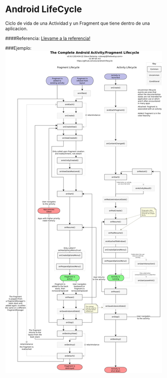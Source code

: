 # Android LifeCycle
Ciclo de vida de una Actividad y un Fragment que tiene dentro de una aplicacion.

####Referencia:
[Llevame a la referencia!](https://github.com/xxv/android-lifecycle)

###Ejemplo:
![Image](https://github.com/xxv/android-lifecycle/blob/master/complete_android_fragment_lifecycle.png)



